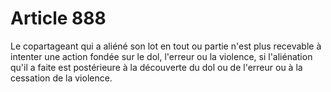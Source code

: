 # Article 888

Le copartageant qui a aliéné son lot en tout ou partie n'est plus recevable à intenter une action fondée sur le dol, l'erreur ou la violence, si l'aliénation qu'il a faite est postérieure à la découverte du dol ou de l'erreur ou à la cessation de la violence.